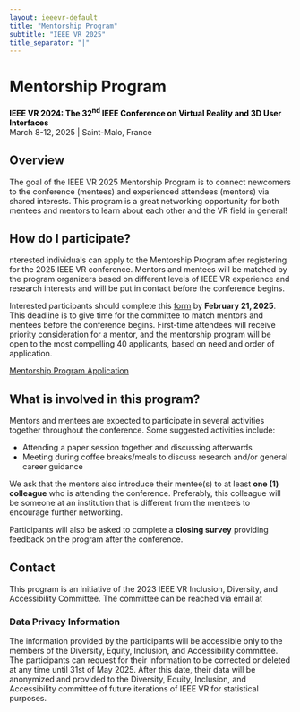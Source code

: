 ```yaml
---
layout: ieeevr-default
title: "Mentorship Program"
subtitle: "IEEE VR 2025"
title_separator: "|"
---
```

<script type="text/javascript">
    $(document).ready(function(){
		var email = ""; 
		var domain = "ieeevr.org"; 

		email = "deia2025"; 		
		$(".deia").html("<span class='text-nowrap'><a href=javascript:location='" + "mail" + "to:" + email + "@" + domain + "'><i class='fas fa-fw fa-envelope-square emailIcon' style=''></i><i class='emailText'>" + email + "@" + domain + "</a></i></span>");   
        
        $(".deiaSm").html("<span class='text-nowrap'><a href=javascript:location='" + "mail" + "to:" + email + "@" + domain + "'><i class='fas fa-fw fa-envelope-square emailIconSm' style=''></i><i class='emailTextSm'>" + email + "@" + domain + "</a></i></span>"); 
	});
</script>

<div>
    <h1>Mentorship Program<div class="floatRight"><span class="deiaSm"></span></div></h1> 
    <p>
        <strong style="color: black">IEEE VR 2024: The 32<sup>nd</sup> IEEE Conference on Virtual Reality and 3D User Interfaces </strong>
        <br>
        March 8-12, 2025 | Saint-Malo, France
        <br>
    </p>
    <h2>Overview</h2>
    <p>
        The goal of the IEEE VR 2025 Mentorship Program is to connect newcomers to the conference (mentees) and experienced attendees (mentors) via shared interests. This program is a great networking opportunity for both mentees and mentors to learn about each other and the VR field in general!
    </p>    
    <h2>How do I participate?</h2>
    <p>
        nterested individuals can apply to the Mentorship Program after registering for the 2025 IEEE VR conference. Mentors and mentees will be matched by the program organizers based on different levels of IEEE VR experience and research interests and will be put in contact before the conference begins.
    </p>
    <p> 
        Interested participants should complete this <a href="https://forms.gle/69cqSoWzhBCMSuHp6" target="_blank">form</a> by <strong>February 21, 2025</strong>. This deadline is to give time for the committee to match mentors and mentees before the conference begins. First-time attendees will receive priority consideration for a mentor, and the mentorship program will be open to the most compelling 40 applicants, based on need and order of application.
    </p>
    <div class="alignCenter">
        <a href="https://forms.gle/69cqSoWzhBCMSuHp6" class="btn btn--info" target="_blank" style="margin: 10px 0;">Mentorship Program Application</a>
    </div>
    <h2>What is involved in this program?</h2>
    <p>
        Mentors and mentees are expected to participate in several activities together throughout the conference. Some suggested activities include:
    </p>
    <ul>
        <li>Attending a paper session together and discussing afterwards</li>
        <li>Meeting during coffee breaks/meals to discuss research and/or general career guidance</li>
    </ul>
    <p>
        We ask that the mentors also introduce their mentee(s) to at least <strong>one (1) colleague</strong> who is attending the conference. Preferably, this colleague will be someone at an institution that is different from the mentee’s to encourage further networking. 
    </p> 
    <p>
        Participants will also be asked to complete a <strong>closing survey</strong> providing feedback on the program after the conference.
    </p>    
    <h2>Contact</h2>
    <p>
        This program is an initiative of the 2023 IEEE VR Inclusion, Diversity, and Accessibility Committee. The committee can be reached via email at <span class="deia"></span>
    </p>
    <h3>Data Privacy Information</h3>
    <p>
        The information provided by the participants will be accessible only to the members of the Diversity, Equity, Inclusion, and Accessibility committee. The participants can request for their information to be corrected or deleted at any time until 31st of May 2025. After this date, their data will be anonymized and provided to the Diversity, Equity, Inclusion, and Accessibility committee of future iterations of IEEE VR for statistical purposes.
    </p>
</div>